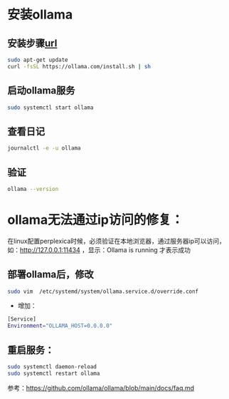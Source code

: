 
# 安装ollama

## 安装步骤[url](https://ollama.com/download/linux)
```bash 
sudo apt-get update
curl -fsSL https://ollama.com/install.sh | sh
```

## 启动ollama服务

```bash
sudo systemctl start ollama
```

## 查看日记

```bash
journalctl -e -u ollama
```

## 验证

```bash
ollama --version
```


# ollama无法通过ip访问的修复：


在linux配置perplexica时候，必须验证在本地浏览器，通过服务器ip可以访问，如：http://127.0.0.1:11434 ，显示：Ollama is running 才表示成功

## 部署ollama后，修改

```bash
sudo vim  /etc/systemd/system/ollama.service.d/override.conf
```

- 增加：

```bash
[Service]
Environment="OLLAMA_HOST=0.0.0.0"
```

## 重启服务：

```bash
sudo systemctl daemon-reload
sudo systemctl restart ollama
```


参考：https://github.com/ollama/ollama/blob/main/docs/faq.md
